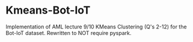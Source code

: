 # Kmeans-Bot-IoT
Implementation of AML lecture 9/10 KMeans Clustering (Q's 2-12) for the Bot-IoT dataset. Rewritten to NOT require pyspark.

